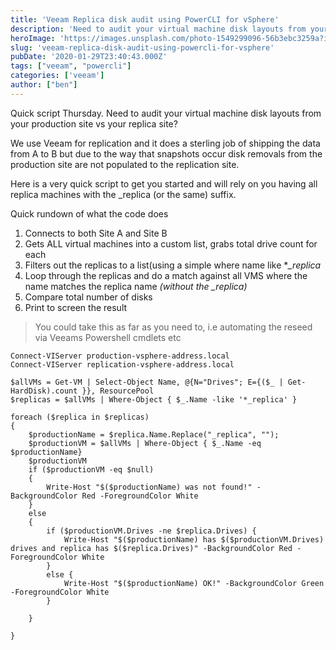 ```yaml
---
title: 'Veeam Replica disk audit using PowerCLI for vSphere'
description: 'Need to audit your virtual machine disk layouts from your production site vs your replica site? This quick script will get you started.'
heroImage: 'https://images.unsplash.com/photo-1549299096-56b3ebc3259a?ixlib=rb-1.2.1&q=80&fm=jpg&crop=entropy&cs=tinysrgb&w=1080&fit=max&ixid=eyJhcHBfaWQiOjExNzczfQ'
slug: 'veeam-replica-disk-audit-using-powercli-for-vsphere'
pubDate: '2020-01-29T23:40:43.000Z'
tags: ["veeam", "powercli"] 
categories: ['veeam']
author: ["ben"]
---
```


Quick script Thursday. Need to audit your virtual machine disk layouts from your production site vs your replica site?

We use Veeam for replication and it does a sterling job of shipping the data from A to B but due to the way that snapshots occur disk removals from the production site are not populated to the replication site. 

Here is a very quick script to get you started and will rely on you having all replica machines with the _replica (or the same) suffix.

Quick rundown of what the code does

1. Connects to both Site A and Site B
2. Gets ALL virtual machines into a custom list, grabs total drive count for each
3. Filters out the replicas to a list(using a simple where name like **_replica*
4. Loop through the replicas and do a match against all VMS where the name matches the replica name *(without the _replica)*
5. Compare total number of disks
6. Print to screen the result

> You could take this as far as you need to, i.e automating the reseed via Veeams Powershell cmdlets etc

```
Connect-VIServer production-vsphere-address.local
Connect-VIServer replication-vsphere-address.local

$allVMs = Get-VM | Select-Object Name, @{N="Drives"; E={($_ | Get-HardDisk).count }}, ResourcePool
$replicas = $allVMs | Where-Object { $_.Name -like '*_replica' }

foreach ($replica in $replicas)
{
    $productionName = $replica.Name.Replace("_replica", "");
    $productionVM = $allVMs | Where-Object { $_.Name -eq $productionName}
    $productionVM
    if ($productionVM -eq $null)
    {
        Write-Host "$($productionName) was not found!" -BackgroundColor Red -ForegroundColor White
    }
    else
    {
        if ($productionVM.Drives -ne $replica.Drives) {
            Write-Host "$($productionName) has $($productionVM.Drives) drives and replica has $($replica.Drives)" -BackgroundColor Red -ForegroundColor White
        }  
        else {
            Write-Host "$($productionName) OK!" -BackgroundColor Green -ForegroundColor White
        }

    }
    
}

```

